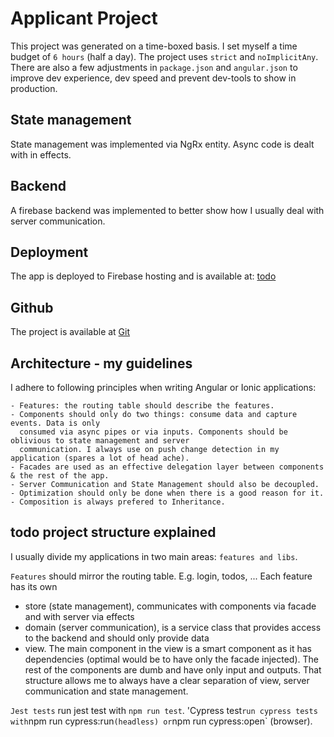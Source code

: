 # Applicant Project

This project was generated on a time-boxed basis. I set myself a time budget of `6 hours` (half a day).
The project uses `strict` and `noImplicitAny`. There are also a few adjustments in `package.json`
and `angular.json` to improve dev experience, dev speed and prevent dev-tools to show in production.

## State management
State management was implemented via NgRx entity. Async code is dealt with in effects.

## Backend
A firebase backend was implemented to better show how I usually deal with server communication.

## Deployment
The app is deployed to Firebase hosting and is available at: [todo](https://fir-12dc8.web.app
)

## Github
The project is available at [Git](https://github.com/andiausrust/applicant-project)

## Architecture - my guidelines
I adhere to following principles when writing Angular or Ionic applications:

```
- Features: the routing table should describe the features.
- Components should only do two things: consume data and capture events. Data is only
  consumed via async pipes or via inputs. Components should be oblivious to state management and server
  communication. I always use on push change detection in my application (spares a lot of head ache).
- Facades are used as an effective delegation layer between components & the rest of the app.
- Server Communication and State Management should also be decoupled.
- Optimization should only be done when there is a good reason for it.
- Composition is always prefered to Inheritance.
```

## todo project structure explained
I usually divide my applications in two main areas: `features and libs`.

`Features` should mirror the routing table. E.g. login, todos, ... Each feature has its own 
 - store (state management), communicates with components via facade and with server via effects
 - domain (server communication), is a service class that provides access to the backend and should only provide data
 - view. The main component in the view is a smart component as it has dependencies (optimal would be to have only the facade injected).
The rest of the components are dumb and have only input and outputs.
That structure allows me to always have a clear separation of view, server communication and 
state management.

`Jest tests` run jest test with `npm run test`.
'Cypress test` run cypress tests with `npm run cypress:run` (headless) or `npm run cypress:open` (browser).
